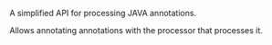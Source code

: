 A simplified API for processing JAVA annotations.

Allows annotating annotations with the processor that processes it.

